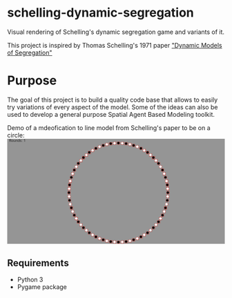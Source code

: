# schelling-dynamic-segregation
Visual rendering of Schelling's dynamic segregation game and variants of it.

This project is inspired by Thomas Schelling's 1971 paper ["Dynamic Models of Segregation"](https://www.stat.berkeley.edu/~aldous/157/Papers/Schelling_Seg_Models.pdf)

# Purpose
The goal of this project is to build a quality code base that allows to easily try variations of every aspect of the model. Some of the ideas can also be used to develop a general purpose Spatial Agent Based Modeling toolkit.

Demo of a mdeofication to line model from Schelling's paper to be on a circle:
![alt text](https://github.com/youcefm/schelling-dynamic-segregation/blob/master/segregation_game_circle_demo.gif)

  
## Requirements
- Python 3
- Pygame package
